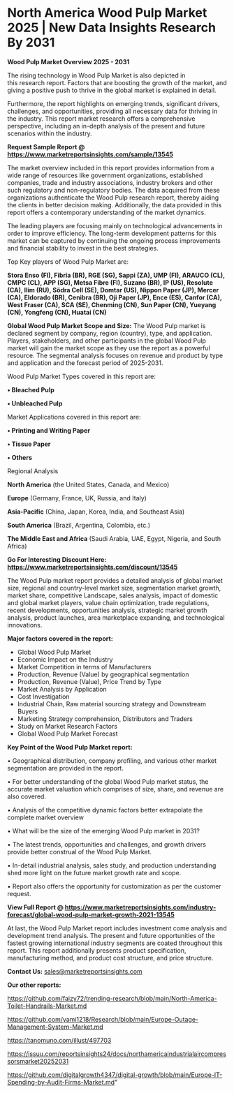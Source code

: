  # North America Wood Pulp Market 2025 | New Data Insights Research By 2031

<Strong> Wood Pulp Market Overview 2025 - 2031</strong>

The rising technology in Wood Pulp Market is also depicted in this research report. Factors that are boosting the growth of the market, and giving a positive push to thrive in the global market is explained in detail.

Furthermore, the report highlights on emerging trends, significant drivers, challenges, and opportunities, providing all necessary data for thriving in the industry. This report market research offers a comprehensive perspective, including an in-depth analysis of the present and future scenarios within the industry.

<strong>Request Sample Report @ <a href=https://www.marketreportsinsights.com/sample/13545>https://www.marketreportsinsights.com/sample/13545</a></strong>

The market overview included in this report provides information from a wide range of resources like government organizations, established companies, trade and industry associations, industry brokers and other such regulatory and non-regulatory bodies. The data acquired from these organizations authenticate the Wood Pulp research report, thereby aiding the clients in better decision making. Additionally, the data provided in this report offers a contemporary understanding of the market dynamics.

The leading players are focusing mainly on technological advancements in order to improve efficiency. The long-term development patterns for this market can be captured by continuing the ongoing process improvements and financial stability to invest in the best strategies.

Top Key players of Wood Pulp Market are:

<strong>Stora Enso (FI), Fibria (BR), RGE (SG), Sappi (ZA), UMP (FI), ARAUCO (CL), CMPC (CL), APP (SG), Metsa Fibre (FI), Suzano (BR), IP (US), Resolute (CA), Ilim (RU), Södra Cell (SE), Domtar (US), Nippon Paper (JP), Mercer (CA), Eldorado (BR), Cenibra (BR), Oji Paper (JP), Ence (ES), Canfor (CA), West Fraser (CA), SCA (SE), Chenming (CN), Sun Paper (CN), Yueyang (CN), Yongfeng (CN), Huatai (CN)</strong>

<strong><b>Global Wood Pulp Market Scope and Size:</b></strong>
The Wood Pulp market is declared segment by company, region (country), type, and application. Players, stakeholders, and other participants in the global Wood Pulp market will gain the market scope as they use the report as a powerful resource. The segmental analysis focuses on revenue and product by type and application and the forecast period of 2025-2031.

Wood Pulp Market Types covered in this report are:

<strong>• Bleached Pulp

• Unbleached Pulp</strong>

Market Applications covered in this report are:

<strong>• Printing and Writing Paper

• Tissue Paper

• Others</strong> 

Regional Analysis

<strong>North America</strong> (the United States, Canada, and Mexico)

<strong>Europe</strong> (Germany, France, UK, Russia, and Italy)

<strong>Asia-Pacific</strong> (China, Japan, Korea, India, and Southeast Asia)

<strong>South America</strong> (Brazil, Argentina, Colombia, etc.)

<strong>The Middle East and Africa</strong> (Saudi Arabia, UAE, Egypt, Nigeria, and South Africa)

<strong>Go For Interesting Discount Here: <a href=https://www.marketreportsinsights.com/discount/13545>https://www.marketreportsinsights.com/discount/13545</a></strong>

The Wood Pulp market report provides a detailed analysis of global market size, regional and country-level market size, segmentation market growth, market share, competitive Landscape, sales analysis, impact of domestic and global market players, value chain optimization, trade regulations, recent developments, opportunities analysis, strategic market growth analysis, product launches, area marketplace expanding, and technological innovations.

<strong><b>Major factors covered in the report:</b></strong>
<ul>
  <li>Global Wood Pulp Market </li>
  <li>Economic Impact on the Industry</li>
  <li>Market Competition in terms of Manufacturers</li>
  <li>Production, Revenue (Value) by geographical segmentation</li>
  <li>Production, Revenue (Value), Price Trend by Type</li>
  <li>Market Analysis by Application</li>
  <li>Cost Investigation</li>
  <li>Industrial Chain, Raw material sourcing strategy and Downstream Buyers</li>
  <li>Marketing Strategy comprehension, Distributors and Traders</li>
  <li>Study on Market Research Factors</li>
  <li>Global Wood Pulp Market Forecast</li>
</ul>

<strong><b>Key Point of the Wood Pulp Market report:</b></strong>

• Geographical distribution, company profiling, and various other market segmentation are provided in the report.

• For better understanding of the global Wood Pulp market status, the accurate market valuation which comprises of size, share, and revenue are also covered.

• Analysis of the competitive dynamic factors better extrapolate the complete market overview

• What will be the size of the emerging Wood Pulp market in 2031?

• The latest trends, opportunities and challenges, and growth drivers provide better construal of the Wood Pulp Market.

• In-detail industrial analysis, sales study, and production understanding shed more light on the future market growth rate and scope.

• Report also offers the opportunity for customization as per the customer request.

<strong><b>View Full Report @ <a href=https://www.marketreportsinsights.com/industry-forecast/global-wood-pulp-market-growth-2021-13545>https://www.marketreportsinsights.com/industry-forecast/global-wood-pulp-market-growth-2021-13545</a></b></strong>


At last, the Wood Pulp Market report includes investment come analysis and development trend analysis. The present and future opportunities of the fastest growing international industry segments are coated throughout this report. This report additionally presents product specification, manufacturing method, and product cost structure, and price structure.

<strong>Contact Us:</strong>
sales@marketreportsinsights.com

<strong>Our other reports:</strong>

<a href=https://github.com/faizy72/trending-research/blob/main/North-America-Toilet-Handrails-Market.md>https://github.com/faizy72/trending-research/blob/main/North-America-Toilet-Handrails-Market.md</a>

<a href=https://github.com/yami1218/Research/blob/main/Europe-Outage-Management-System-Market.md>https://github.com/yami1218/Research/blob/main/Europe-Outage-Management-System-Market.md</a>

<a href=https://tanomuno.com/illust/497703>https://tanomuno.com/illust/497703</a>

<a href=https://issuu.com/reportsinsights24/docs/northamericaindustrialaircompressorsmarket20252031>https://issuu.com/reportsinsights24/docs/northamericaindustrialaircompressorsmarket20252031</a>

<a href=https://github.com/digitalgrowth4347/digital-growth/blob/main/Europe-IT-Spending-by-Audit-Firms-Market.md>https://github.com/digitalgrowth4347/digital-growth/blob/main/Europe-IT-Spending-by-Audit-Firms-Market.md</a>"
